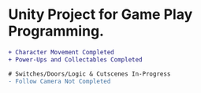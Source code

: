 # Unity Project for Game Play Programming.
```diff
+ Character Movement Completed
+ Power-Ups and Collectables Completed

# Switches/Doors/Logic & Cutscenes In-Progress
- Follow Camera Not Completed
```
